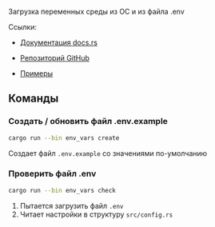 Загрузка переменных среды из ОС и из файла .env

Ссылки:

- [Документация docs.rs](https://docs.rs/rsiot-env-vars/latest/)

- [Репозиторий GitHub](https://github.com/Konstantin-Dudersky/rsiot/tree/main/rsiot-env-vars)

- [Примеры](https://github.com/Konstantin-Dudersky/rsiot/tree/main/rsiot-env-vars/examples)

## Команды

### Cоздать / обновить файл .env.example

```bash
cargo run --bin env_vars create
```

Создает файл `.env.example` со значениями по-умолчанию

### Проверить файл .env

```bash
cargo run --bin env_vars check
```

1. Пытается загрузить файл `.env`
2. Читает настройки в структуру `src/config.rs`
